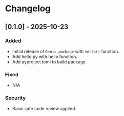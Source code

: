 # Changelog

## [0.1.0] - 2025-10-23
### Added
- Initial release of `Denis_package` with `hello()` function.
- Add hello.py with hello function.
- Add pyproject.toml to build package.
### Fixed
- N/A
### Security
- Basic safe code review applied.